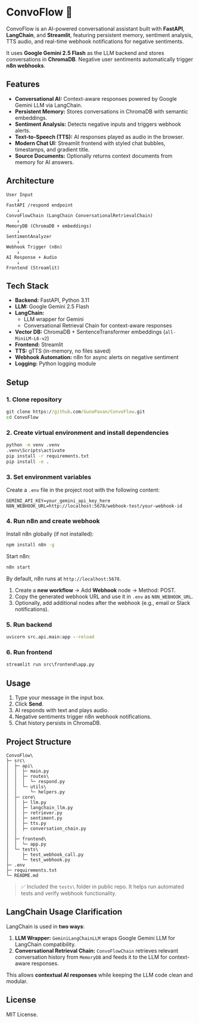 # ConvoFlow 💬

ConvoFlow is an AI-powered conversational assistant built with **FastAPI**, **LangChain**, and **Streamlit**, featuring persistent memory, sentiment analysis, TTS audio, and real-time webhook notifications for negative sentiments.

It uses **Google Gemini 2.5 Flash** as the LLM backend and stores conversations in **ChromaDB**. Negative user sentiments automatically trigger **n8n webhooks**.

## Features

* **Conversational AI:** Context-aware responses powered by Google Gemini LLM via LangChain.
* **Persistent Memory:** Stores conversations in ChromaDB with semantic embeddings.
* **Sentiment Analysis:** Detects negative inputs and triggers webhook alerts.
* **Text-to-Speech (TTS):** AI responses played as audio in the browser.
* **Modern Chat UI:** Streamlit frontend with styled chat bubbles, timestamps, and gradient title.
* **Source Documents:** Optionally returns context documents from memory for AI answers.

## Architecture

```
User Input
    ↓
FastAPI /respond endpoint
    ↓
ConvoFlowChain (LangChain ConversationalRetrievalChain)
    ↓
MemoryDB (ChromaDB + embeddings)
    ↓
SentimentAnalyzer
    ↓
Webhook Trigger (n8n)
    ↓
AI Response + Audio
    ↓
Frontend (Streamlit)
```

## Tech Stack

* **Backend:** FastAPI, Python 3.11
* **LLM:** Google Gemini 2.5 Flash
* **LangChain:**
  * LLM wrapper for Gemini
  * Conversational Retrieval Chain for context-aware responses
* **Vector DB:** ChromaDB + SentenceTransformer embeddings (`all-MiniLM-L6-v2`)
* **Frontend:** Streamlit
* **TTS:** gTTS (in-memory, no files saved)
* **Webhook Automation:** n8n for async alerts on negative sentiment
* **Logging:** Python logging module

## Setup

### 1. Clone repository

```cmd
git clone https://github.com/GunaPavan/ConvoFlow.git
cd ConvoFlow
```

### 2. Create virtual environment and install dependencies

```cmd
python -m venv .venv
.venv\Scripts\activate
pip install -r requirements.txt
pip install -e .
```

### 3. Set environment variables

Create a `.env` file in the project root with the following content:

```
GEMINI_API_KEY=your_gemini_api_key_here
N8N_WEBHOOK_URL=http://localhost:5678/webhook-test/your-webhook-id
```

### 4. Run n8n and create webhook

Install n8n globally (if not installed):

```cmd
npm install n8n -g
```

Start n8n:

```cmd
n8n start
```

By default, n8n runs at `http://localhost:5678`.

1. Create a **new workflow** → Add **Webhook** node → Method: POST.
2. Copy the generated webhook URL and use it in `.env` as `N8N_WEBHOOK_URL`.
3. Optionally, add additional nodes after the webhook (e.g., email or Slack notifications).

### 5. Run backend

```cmd
uvicorn src.api.main:app --reload
```

### 6. Run frontend

```cmd
streamlit run src\frontend\app.py
```

## Usage

1. Type your message in the input box.
2. Click **Send**.
3. AI responds with text and plays audio.
4. Negative sentiments trigger n8n webhook notifications.
5. Chat history persists in ChromaDB.

## Project Structure

```
ConvoFlow\
├─ src\
│  ├─ api\
│  │  ├─ main.py
│  │  ├─ routes\
│  │  │  └─ respond.py
│  │  └─ utils\
│  │     └─ helpers.py
│  ├─ core\
│  │  ├─ llm.py
│  │  ├─ langchain_llm.py
│  │  ├─ retriever.py
│  │  ├─ sentiment.py
│  │  ├─ tts.py
│  │  ├─ conversation_chain.py
│  │  
│  ├─ frontend\
│  │  └─ app.py
│  └─ tests\
│     ├─ test_webhook_call.py
│     └─ test_webhook.py
├─ .env
├─ requirements.txt
└─ README.md
```

> ✅ Included the `tests\` folder in public repo. It helps run automated tests and verify webhook functionality.

## LangChain Usage Clarification

LangChain is used in **two ways**:

1. **LLM Wrapper:** `GeminiLangChainLLM` wraps Google Gemini LLM for LangChain compatibility.
2. **Conversational Retrieval Chain:** `ConvoFlowChain` retrieves relevant conversation history from `MemoryDB` and feeds it to the LLM for context-aware responses.

This allows **contextual AI responses** while keeping the LLM code clean and modular.

## License

MIT License.